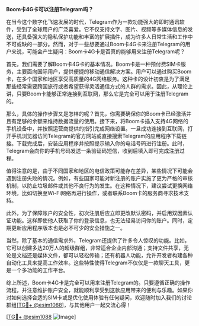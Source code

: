 **Boom卡4G卡可以注册Telegram吗？**

在当今这个数字化飞速发展的时代，Telegram作为一款功能强大的即时通讯软件，受到了全球用户的广泛喜爱。它不仅支持文字、图片、视频等多媒体信息的发送，还具备强大的隐私保护功能和丰富的扩展插件，成为许多人日常生活和工作中不可或缺的一部分。然而，对于一些想要通过Boom卡4G卡来注册Telegram的用户来说，可能会产生疑问：Boom卡4G卡是否真的能够用来注册Telegram呢？

首先，我们需要了解Boom卡4G卡的基本情况。Boom卡是一种预付费SIM卡服务，主要面向国际用户，提供便捷的移动通信解决方案。用户可以通过购买Boom卡，在多个国家和地区享受高质量的4G网络服务。这种卡的设计初衷是为了满足那些经常需要跨国旅行或者希望获得灵活通信方式的人群的需求。因此，从理论上讲，只要Boom卡能够正常连接到互联网，那么它是完全可以用于注册Telegram的。

那么，具体的操作步骤又是怎样的呢？首先，你需要确保你的Boom卡已经激活并且有足够的余额来维持数据流量的使用。接下来，将Boom卡插入支持4G网络的手机设备中，并按照运营商提供的指引完成网络设置。一旦成功连接到互联网，打开手机浏览器访问Telegram的官方网站或直接搜索Telegram的应用程序下载链接。下载完成后，安装应用程序并按照提示输入你的电话号码进行注册。此时，Telegram会向你的手机号码发送一条验证码短信，收到后填入即可完成注册过程。

值得注意的是，由于不同国家和地区的电信政策可能存在差异，某些情况下可能会遇到注册失败的情况。例如，有些国家可能对新注册的账户实施了更为严格的审核机制，以防止垃圾邮件或其他不良行为的发生。在这种情况下，建议尝试更换网络环境，比如切换至Wi-Fi网络再进行操作，或者联系Boom卡的服务商寻求技术支持。

此外，为了保障账户的安全性，初次注册后应立即更改默认密码，并启用双因素认证功能。这样即使他人获取了你的登录信息，也无法轻易访问你的账户。同时，定期更新应用程序版本也是必不可少的安全措施之一。

当然，除了基本的通信需求外，Telegram还提供了许多令人惊叹的功能。比如，它可以创建多达20万人的超级群组，非常适合企业内部沟通；支持文件共享，无论是文档还是媒体文件，都可以轻松传输；还有机器人功能，允许开发者构建各种自动化工具来提高工作效率。这些特性使得Telegram不仅仅是一款聊天工具，更是一个多功能的工作平台。

综上所述，Boom卡4G卡是完全可以用来注册Telegram的。只要遵循正确的操作流程，并注意维护账户安全，就能顺利享受到这款应用带来的便利与乐趣。如果你对如何选择合适的SIM卡或是优化使用体验有任何疑问，欢迎随时加入我们的讨论群组[[TG💪+ @esim1088](https://t.me/s/esim1088)]，与其他用户一起交流心得！

[[TG💪+ @esim1088](https://t.me/s/esim1088) ![Image](https://i.postimg.cc/4NQfJmqS/Snipaste-2025-05-13-00-14-12.png)]